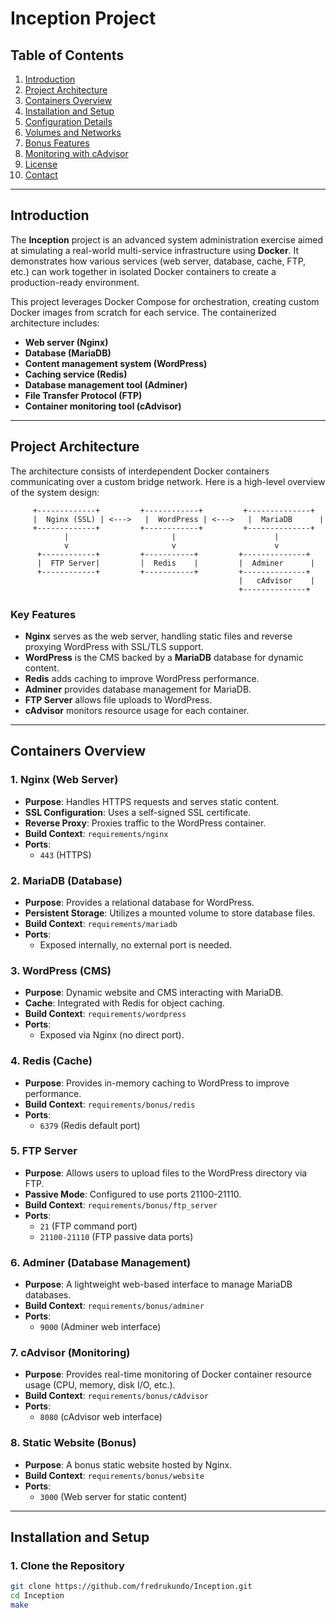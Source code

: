 # Inception Project

## Table of Contents
1. [Introduction](#introduction)
2. [Project Architecture](#project-architecture)
3. [Containers Overview](#containers-overview)
4. [Installation and Setup](#installation-and-setup)
5. [Configuration Details](#configuration-details)
6. [Volumes and Networks](#volumes-and-networks)
7. [Bonus Features](#bonus-features)
8. [Monitoring with cAdvisor](#monitoring-with-cadvisor)
9. [License](#license)
10. [Contact](#contact)

---

## Introduction

The **Inception** project is an advanced system administration exercise aimed at simulating a real-world multi-service infrastructure using **Docker**. It demonstrates how various services (web server, database, cache, FTP, etc.) can work together in isolated Docker containers to create a production-ready environment.

This project leverages Docker Compose for orchestration, creating custom Docker images from scratch for each service. The containerized architecture includes:
- **Web server (Nginx)**
- **Database (MariaDB)**
- **Content management system (WordPress)**
- **Caching service (Redis)**
- **Database management tool (Adminer)**
- **File Transfer Protocol (FTP)**
- **Container monitoring tool (cAdvisor)**

---

## Project Architecture

The architecture consists of interdependent Docker containers communicating over a custom bridge network. Here is a high-level overview of the system design:

         +-------------+         +------------+         +--------------+
         |  Nginx (SSL) | <--->   |  WordPress | <--->   |  MariaDB      |
         +-------------+         +------------+         +--------------+
                |                       |                      |
                v                       v                      v
          +------------+         +-----------+         +--------------+
          |  FTP Server|         |  Redis    |         |  Adminer      |
          +------------+         +-----------+         +--------------+
                                                       |   cAdvisor    |
                                                       +--------------+

### Key Features
- **Nginx** serves as the web server, handling static files and reverse proxying WordPress with SSL/TLS support.
- **WordPress** is the CMS backed by a **MariaDB** database for dynamic content.
- **Redis** adds caching to improve WordPress performance.
- **Adminer** provides database management for MariaDB.
- **FTP Server** allows file uploads to WordPress.
- **cAdvisor** monitors resource usage for each container.

---

## Containers Overview

### 1. **Nginx (Web Server)**
- **Purpose**: Handles HTTPS requests and serves static content.
- **SSL Configuration**: Uses a self-signed SSL certificate.
- **Reverse Proxy**: Proxies traffic to the WordPress container.
- **Build Context**: `requirements/nginx`
- **Ports**: 
  - `443` (HTTPS)

### 2. **MariaDB (Database)**
- **Purpose**: Provides a relational database for WordPress.
- **Persistent Storage**: Utilizes a mounted volume to store database files.
- **Build Context**: `requirements/mariadb`
- **Ports**: 
  - Exposed internally, no external port is needed.
  
### 3. **WordPress (CMS)**
- **Purpose**: Dynamic website and CMS interacting with MariaDB.
- **Cache**: Integrated with Redis for object caching.
- **Build Context**: `requirements/wordpress`
- **Ports**: 
  - Exposed via Nginx (no direct port).

### 4. **Redis (Cache)**
- **Purpose**: Provides in-memory caching to WordPress to improve performance.
- **Build Context**: `requirements/bonus/redis`
- **Ports**:
  - `6379` (Redis default port)

### 5. **FTP Server**
- **Purpose**: Allows users to upload files to the WordPress directory via FTP.
- **Passive Mode**: Configured to use ports 21100-21110.
- **Build Context**: `requirements/bonus/ftp_server`
- **Ports**:
  - `21` (FTP command port)
  - `21100-21110` (FTP passive data ports)

### 6. **Adminer (Database Management)**
- **Purpose**: A lightweight web-based interface to manage MariaDB databases.
- **Build Context**: `requirements/bonus/adminer`
- **Ports**:
  - `9000` (Adminer web interface)

### 7. **cAdvisor (Monitoring)**
- **Purpose**: Provides real-time monitoring of Docker container resource usage (CPU, memory, disk I/O, etc.).
- **Build Context**: `requirements/bonus/cAdvisor`
- **Ports**:
  - `8080` (cAdvisor web interface)

### 8. **Static Website (Bonus)**
- **Purpose**: A bonus static website hosted by Nginx.
- **Build Context**: `requirements/bonus/website`
- **Ports**:
  - `3000` (Web server for static content)

---

## Installation and Setup

### 1. **Clone the Repository**
   ```bash
   git clone https://github.com/fredrukundo/Inception.git
   cd Inception
   make
   ```
